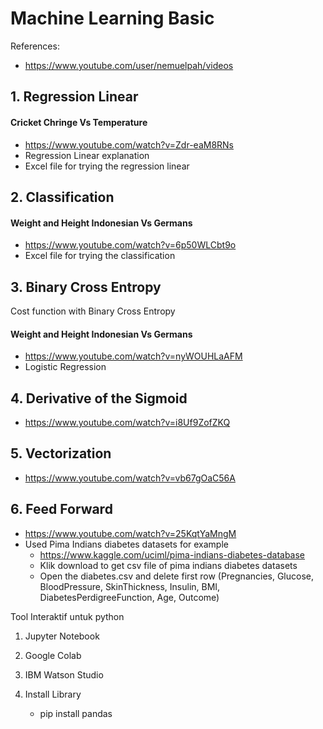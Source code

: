 # Machine Learning Basic

References:

- https://www.youtube.com/user/nemuelpah/videos

## 1. Regression Linear

#### Cricket Chringe Vs Temperature

- https://www.youtube.com/watch?v=Zdr-eaM8RNs
- Regression Linear explanation
- Excel file for trying the regression linear

## 2. Classification

#### Weight and Height Indonesian Vs Germans

- https://www.youtube.com/watch?v=6p50WLCbt9o
- Excel file for trying the classification

## 3. Binary Cross Entropy

Cost function with Binary Cross Entropy

#### Weight and Height Indonesian Vs Germans

- https://www.youtube.com/watch?v=nyWOUHLaAFM
- Logistic Regression

## 4. Derivative of the Sigmoid

- https://www.youtube.com/watch?v=i8Uf9ZofZKQ

## 5. Vectorization

- https://www.youtube.com/watch?v=vb67gOaC56A

## 6. Feed Forward

- https://www.youtube.com/watch?v=25KqtYaMngM
- Used Pima Indians diabetes datasets for example
  - https://www.kaggle.com/uciml/pima-indians-diabetes-database
  - Klik download to get csv file of pima indians diabetes datasets
  - Open the diabetes.csv and delete first row (Pregnancies, Glucose, BloodPressure, SkinThickness, Insulin, BMI, DiabetesPerdigreeFunction, Age, Outcome)



Tool Interaktif untuk python

1. Jupyter Notebook
2. Google Colab
3. IBM Watson Studio

1. Install Library
    - pip install pandas